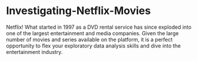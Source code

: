 # Investigating-Netflix-Movies
Netflix! What started in 1997 as a DVD rental service has since exploded into one of the largest entertainment and media companies.  Given the large number of movies and series available on the platform, it is a perfect opportunity to flex your exploratory data analysis skills and dive into the entertainment industry. 
